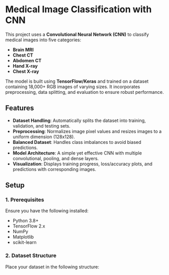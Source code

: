 # Medical Image Classification with CNN

This project uses a **Convolutional Neural Network (CNN)** to classify medical images into five categories:  
- **Brain MRI**  
- **Chest CT**  
- **Abdomen CT**  
- **Hand X-ray**  
- **Chest X-ray**  

The model is built using **TensorFlow/Keras** and trained on a dataset containing 18,000+ RGB images of varying sizes. It incorporates preprocessing, data splitting, and evaluation to ensure robust performance.

## Features
- **Dataset Handling**: Automatically splits the dataset into training, validation, and testing sets.  
- **Preprocessing**: Normalizes image pixel values and resizes images to a uniform dimension (128x128).  
- **Balanced Dataset**: Handles class imbalances to avoid biased predictions.  
- **Model Architecture**: A simple yet effective CNN with multiple convolutional, pooling, and dense layers.  
- **Visualization**: Displays training progress, loss/accuracy plots, and predictions with corresponding images.

## Setup

### 1. Prerequisites
Ensure you have the following installed:
- Python 3.8+
- TensorFlow 2.x
- NumPy
- Matplotlib
- scikit-learn

### 2. Dataset Structure
Place your dataset in the following structure:  

